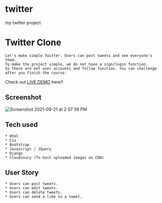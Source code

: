 # twitter
my twitter project


# Twitter Clone
```
Let's make simple Twitter. Users can post tweets and see everyone's them.
To make the project simple, we do not have a sign/login function.
So there are not user accounts and follow function. You can challenge after you finish the course.
```
Check out [LIVE DEMO](https://twitter-nitesh.herokuapp.com/) here!!
## Screenshot
![Screenshot 2021-09-21 at 2 07 59 PM](https://user-images.githubusercontent.com/89508196/134139714-ab874f04-2686-4790-b26d-ce3fbb4f1e99.png)

## Tech used
```
* Html
* Css
* Bootstrap
* Javascript / JQuery
* Django
* Cloudinary (To host uploaded images on CDN)
```
## User Story
```
* Users can post tweets.
* Users can edit tweets.
* Users can delete tweets.
* Users can send a like to a tweet.
```
